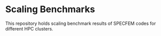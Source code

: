 # Scaling Benchmarks

This repository holds scaling benchmark results of SPECFEM codes for different HPC clusters.


